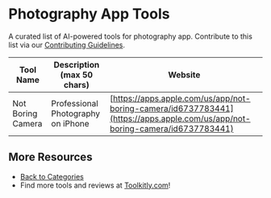 # Photography App Tools

A curated list of AI-powered tools for photography app. Contribute to this list via our [Contributing Guidelines](https://github.com/ToolkitlyAI/awesome-ai-tools/blob/master/CONTRIBUTING.md).

| Tool Name | Description (max 50 chars) | Website |
|-----------|----------------------------|---------|
| Not Boring Camera | Professional Photography on iPhone | [https://apps.apple.com/us/app/not-boring-camera/id6737783441](https://apps.apple.com/us/app/not-boring-camera/id6737783441) |

## More Resources
- [Back to Categories](https://github.com/ToolkitlyAI/awesome-ai-tools/blob/master/README.md)
- Find more tools and reviews at [Toolkitly.com](https://toolkitly.com)!
